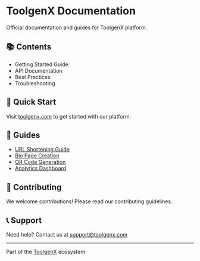 # ToolgenX Documentation

Official documentation and guides for ToolgenX platform.

## 📚 Contents
- Getting Started Guide
- API Documentation
- Best Practices
- Troubleshooting

## 🚀 Quick Start
Visit [toolgenx.com](https://www.toolgenx.com) to get started with our platform.

## 📖 Guides
- [URL Shortening Guide](./url-shortening.md)
- [Bio Page Creation](./bio-pages.md)
- [QR Code Generation](./qr-codes.md)
- [Analytics Dashboard](./analytics.md)

## 🤝 Contributing
We welcome contributions! Please read our contributing guidelines.

## 📞 Support
Need help? Contact us at support@toolgenx.com

---
Part of the [ToolgenX](https://www.toolgenx.com) ecosystem